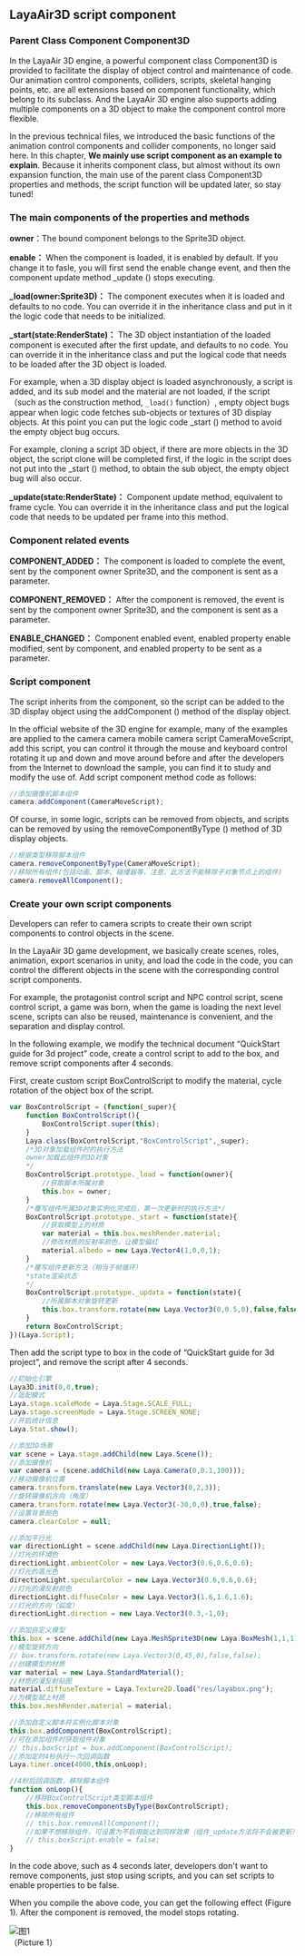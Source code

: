 ## LayaAir3D script component


### Parent Class Component Component3D

In the LayaAir 3D engine, a powerful component class Component3D is provided to facilitate the display of object control and maintenance of code. Our animation control components, colliders, scripts, skeletal hanging points, etc. are all extensions based on component functionality, which belong to its subclass. And the LayaAir 3D engine also supports adding multiple components on a 3D object to make the component control more flexible.

In the previous technical files, we introduced the basic functions of the animation control components and collider components, no longer said here. In this chapter, **We mainly use script component as an example to explain**. Because it inherits component class, but almost without its own expansion function, the main use of the parent class Component3D properties and methods, the script function will be updated later,  so stay tuned! 



### The main components of the properties and methods

**owner**：The bound component belongs to the Sprite3D object.

**enable：** When the component is loaded, it is enabled by default. If you change it to fasle, you will first send the enable change event, and then the component update method _update () stops executing.

**_load(owner:Sprite3D)：** The component executes when it is loaded and defaults to no code. You can override it in the inheritance class and put in it the logic code that needs to be initialized.

**_start(state:RenderState)：** The 3D object instantiation of the loaded component is executed after the first update, and defaults to no code. You can override it in the inheritance class and put the logical code that needs to be loaded after the 3D object is loaded.

For example, when a 3D display object is loaded asynchronously, a script is added, and its sub model and the material are not loaded, if the script（such as the construction method, `_load()` function）, empty object bugs appear when logic code fetches sub-objects or textures of 3D display objects. At this point you can put the logic code _start () method to avoid the empty object bug occurs.

For example, cloning a script 3D object, if there are more objects in the 3D object, the script clone will be completed first, if the logic in the script does not put into the _start () method, to obtain the sub object, the empty object bug will also occur.

**_update(state:RenderState)：** Component update method, equivalent to frame cycle. You can override it in the inheritance class and put the logical code that needs to be updated per frame into this method.



### Component related events

**COMPONENT_ADDED：** The component is loaded to complete the event, sent by the component owner Sprite3D, and the component is sent as a parameter.

**COMPONENT_REMOVED：** After the component is removed, the event is sent by the component owner Sprite3D, and the component is sent as a parameter.

**ENABLE_CHANGED：** Component enabled event, enabled property enable modified, sent by component, and enabled property to be sent as a parameter.



### Script component

The script inherits from the component, so the script can be added to the 3D display object using the addComponent () method of the display object.

In the official website of the 3D engine for example, many of the examples are applied to the camera camera mobile camera script CameraMoveScript, add this script, you can control it through the mouse and keyboard control rotating it up and down and move around before and after the developers from the Internet to download the sample, you can find it to study and modify the use of. Add script component method code as follows:

```typescript
//添加摄像机脚本组件
camera.addComponent(CameraMoveScript);
```

Of course, in some logic, scripts can be removed from objects, and scripts can be removed by using the removeComponentByType () method of 3D display objects.

```typescript
//根据类型移除脚本组件
camera.removeComponentByType(CameraMoveScript);
//移除所有组件(包括动画、脚本、碰撞器等，注意，此方法不能移除子对象节点上的组件)
camera.removeAllComponent();
```



### Create your own script components

Developers can refer to camera scripts to create their own script components to control objects in the scene.

In the LayaAir 3D game development, we basically create scenes, roles, animation, export scenarios in unity, and load the code in the code, you can control the different objects in the scene with the corresponding control script components.

For example, the protagonist control script and NPC control script, scene control script, a game was born, when the game is loading the next level scene, scripts can also be reused, maintenance is convenient, and the separation and display control.

In the following example, we modify the technical document “QuickStart guide for 3d project” code, create a control script to add to the box, and remove script components after 4 seconds.

First, create custom script BoxControlScript to modify the material, cycle rotation of the object box of the script.


```typescript
var BoxControlScript = (function(_super){
    function BoxControlScript(){
        BoxControlScript.super(this);
    }
    Laya.class(BoxControlScript,"BoxControlScript",_super);
    /*3D对象加载组件时的执行方法
    owner加载此组件的3D对象
    */
    BoxControlScript.prototype._load = function(owner){
        //获取脚本所属对象
        this.box = owner;
    }
    /*覆写组件所属3D对象实例化完成后，第一次更新时的执行方法*/
    BoxControlScript.prototype._start = function(state){
        //获取模型上的材质
        var material = this.box.meshRender.material;
        //修改材质的反射率颜色，让模型偏红
        material.albedo = new Laya.Vector4(1,0,0,1);
    }
    /*覆写组件更新方法（相当于帧循环）
    *state渲染状态
    */
    BoxControlScript.prototype._updata = function(state){
        //所属脚本对象旋转更新
        this.box.transform.rotate(new Laya.Vector3(0,0.5,0),false,false);
    }
    return BoxControlScript;
})(Laya.Script);
```

Then add the script type to box in the code of “QuickStart guide for 3d project”, and remove the script after 4 seconds.

```typescript
//初始化引擎
Laya3D.init(0,0,true);
//适配模式
Laya.stage.scaleMode = Laya.Stage.SCALE_FULL;
Laya.stage.screenMode = Laya.Stage.SCREEN_NONE;
//开启统计信息
Laya.Stat.show();

//添加3D场景
var scene = Laya.stage.addChild(new Laya.Scene());
//添加摄像机
var camera = (scene.addChild(new Laya.Camera(0,0.1,100)));
//移动摄像机位置
camera.transform.translate(new Laya.Vector3(0,2,3));
//旋转摄像机方向（角度）
camera.transform.rotate(new Laya.Vector3(-30,0,0),true,false);
//设置背景颜色
camera.clearColor = null;

//添加平行光
var directionLight = scene.addChild(new Laya.DirectionLight());
//灯光的环境色
directionLight.ambientColor = new Laya.Vector3(0.6,0.6,0.6);
//灯光的高光色
directionLight.specularColor = new Laya.Vector3(0.6,0.6,0.6);
//灯光的漫反射颜色
directionLight.diffuseColor = new Laya.Vector3(1.6,1.6,1.6);
//灯光的方向（弧度）
directionLight.direction = new Laya.Vector3(0.3,-1,0);

//添加自定义模型
this.box = scene.addChild(new Laya.MeshSprite3D(new Laya.BoxMesh(1,1,1)));
//模型旋转方向
// box.transform.rotate(new Laya.Vector3(0,45,0),false,false);
//创建模型的材质
var material = new Laya.StandardMaterial();
//材质的漫反射贴图
material.diffuseTexture = Laya.Texture2D.load("res/layabox.png");
//为模型赋上材质
this.box.meshRender.material = material;

//添加自定义脚本并实例化脚本对象
this.box.addComponent(BoxControlScript);
//可在添加组件时获取组件对象
// this.boxScript = box.addComponent(BoxControlScript);
//添加定时4秒执行一次回调函数
Laya.timer.once(4000,this,onLoop);

//4秒后回调函数，移除脚本组件
function onLoop(){
    //移除BoxControlScript类型脚本组件
    this.box.removeComponentsByType(BoxControlScript);
    //移除所有组件
    // this.box.removeAllComponent();
    //如果不想移除组件，可设置为不启用能达到同样效果（组件_update方法将不会被更新）
    // this.boxScript.enable = false;
}
```

In the code above, such as 4 seconds later, developers don't want to remove components, just stop using scripts, and you can set scripts to enable properties to be false.

When you compile the above code, you can get the following effect (Figure 1). After the component is removed, the model stops rotating.

![图1](img/1.gif)<br>（Picture 1）
